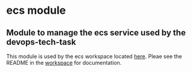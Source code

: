 # ecs module

## Module to manage the ecs service used by the devops-tech-task

This module is used by the ecs workspace located [here](/task/ecs). Pleae see the README in the [workspace](/task/ecs/README.md) for documentation.
